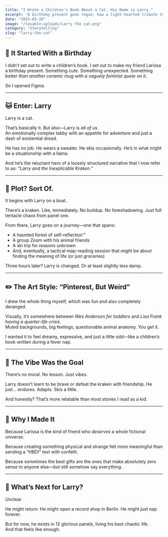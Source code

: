 ```yaml
---
title: "I Wrote a Children's Book About a Cat. His Name is Larry."
excerpt: "A birthday present gone rogue: how a light-hearted tribute to my friend turned into a graphic odyssey starring a mildly anxious feline and his extremely chaotic life choices."
date: "2025-03-20"
image: "/lovable-uploads/Larry the cat.png"
category: "Storytelling"
slug: "larry-the-cat"
---
```


## 🎁 It Started With a Birthday

I didn’t set out to write a children’s book. I set out to make my friend Larissa a birthday present. Something cute. Something unexpected. Something *better than another ceramic mug with a vaguely feminist quote* on it.

So I opened Figma.

---

## 🐱 Enter: Larry

Larry is a cat.

That’s basically it. But also—Larry is *all of us.*  
An emotionally complex tabby with an appetite for adventure and just a dash of existential dread.

He has no job. He wears a sweater. He skis occasionally. He’s in what might be a situationship with a llama.

And he’s the reluctant hero of a loosely structured narrative that I now refer to as: *“Larry and the Inexplicable Kraken.”*

---

## 🐙 Plot? Sort Of.

It begins with Larry on a boat.

There’s a kraken. Like, immediately. No buildup. No foreshadowing. Just full tentacle chaos from panel one.

From there, Larry goes on a journey—one that spans:
- A haunted forest of self-reflection™  
- A group Zoom with his animal friends  
- A ski trip for reasons unknown  
- And, eventually, a tactical map-reading session that *might* be about finding the meaning of life (or just groceries)

Three hours later? Larry is changed. Or at least slightly less damp.

---

## ✏️ The Art Style: “Pinterest, But Weird”

I drew the whole thing myself, which was fun and also completely deranged.

Visually, it’s somewhere between *Wes Anderson for toddlers* and *Lisa Frank having a quarter-life crisis.*  
Muted backgrounds, big feelings, questionable animal anatomy. You get it.

I wanted it to feel dreamy, expressive, and just a little odd—like a children’s book written during a fever nap.

---

## 🧃 The Vibe Was the Goal

There’s no moral. No lesson. Just vibes.

Larry doesn’t learn to be brave or defeat the kraken with friendship. He just… endures. Adapts. Skis a little.

And honestly? That’s more relatable than most stories I read as a kid.

---

## 💌 Why I Made It

Because Larissa is the kind of friend who *deserves* a whole fictional universe.

Because creating something physical and strange felt more meaningful than sending a “HBD!” text with confetti.

Because sometimes the best gifts are the ones that make absolutely zero sense to anyone else—but still somehow say everything.

---

## 🐾 What’s Next for Larry?

Unclear.

He might return. He might open a record shop in Berlin. He might just nap forever.

But for now, he exists in 12 glorious panels, living his best chaotic life.  
And that feels like enough.
